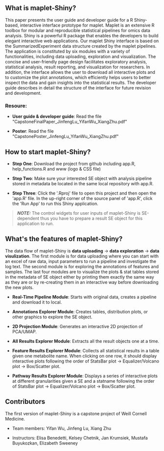 ## What is maplet-Shiny?

This paper presents the user guide and developer guide for a R Shiny-based, interactive interface prototype for maplet. Maplet is an extensive R toolbox for modular and reproducible statistical pipelines for omics data analysis. Shiny is a powerful R package that enables the developers to build elegant interactive web applications. Our maplet Shiny interface is based on the SummarizedExperiment data structure created by the maplet pipelines. The application is constituted by six modules with a variety of functionalities, including data uploading, exploration and visualization. The concise and user-friendly page design facilitates exploratory analysis, statistical analysis, result reporting, and visualization for researchers. In addition, the interface allows the user to download all interactive plots and to customize the plot annotations, which efficiently helps users to better inspect the data and gain insights into the statistical results. The developer guide describes in detail the structure of the interface for future revision and development. 

### Resoure:

- **User guide & developer guide**: Read the file "CapstoneFinalPaper_JinfengLu_YifanWu_XiangZhu.pdf"

- **Poster**: Read the file "CapstonePoster_JinfengLu_YifanWu_XiangZhu.pdf"

## How to start maplet-Shiny?

- **Step One**: Download the project from github including app.R, help_functions.R and www (logo & CSS file)

- **Step Two**: Make sure your interested SE object with analysis pipeline stored in metadata be located in the same local repository with app.R.

- **Step Three**: Click the '.Rproj' file to open this project and then open the 'app.R' file. In the up-right corner of the source panel of 'app.R', click the 'Run App' to run this Shiny application.

> **_NOTE:_** The control widgets for user inputs of maplet-Shiny is SE-dependent thus you have to prepare a result SE object for this application to run.

## What's the features of maplet-Shiny?

The data flow of maplet-Shiny is **data uploading** -> **data exploration** -> **data visulization**. The first module is for data uploading where you can start with an excel of raw data, input parameters to run a pipeline and investigate the log text. The second module is for exploring the annotations of features and samples. The last four modules are to visualize the plots & stat tables stored in the metadata of SE object either by printing them exactly the same way as they are or by re-creating them in an interactive way before downloading the new plots.

- **Real-Time Pipeline Module**: Starts with original data, creates a pipeline and download it to local.

- **Annotations Explorer Module**: Creates tables, distribution plots, or other graphics to explore the SE object.

- **2D Projection Module**: Generates an interactive 2D projection of PCA/UMAP.

- **All Results Explorer Module**: Extracts all the result objects one at a time.

- **Feature Results Explorer Module**: Collects all statistical results in a table given one metabolite name. When clicking on one row, it should display interactive plots following
the order of StatsBar plot -> Equalizer/Volcano plot -> Box/Scatter plot.

- **Pathway Results Explorer Module**: Displays a series of interactive plots at different granularities given a SE and a statname following the order of StatsBar plot -> Equalizer/Volcano plot -> Box/Scatter plot.

## Contributors

The first version of maplet-Shiny is a capstone project of Weill Cornell Medicine.

- Team members: Yifan Wu, Jinfeng Lu, Xiang Zhu

- Instructors: Elisa Benedetti, Kelsey Chetnik, Jan Krumsiek, Mustafa Buyukozkan, Elizabeth Sweeney
